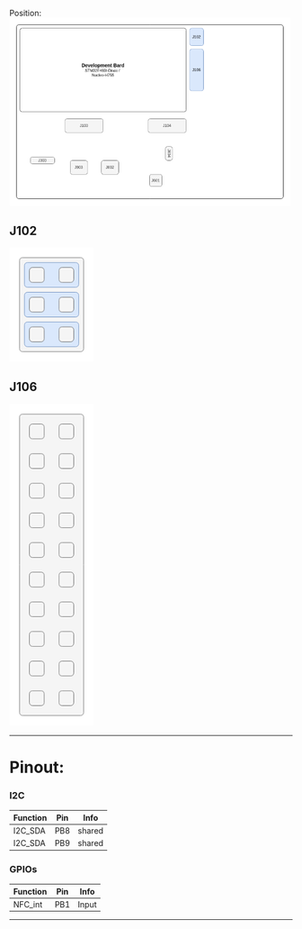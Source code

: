 Position:  
<img src=../../../Hardware/Diagramms/HardwareJumper-J106.png width="500">

## J102

<img src=../../../Hardware/Diagramms/HardwareJumper-J102_I2C.png width="150">

## J106

<img src=../../../Hardware/Diagramms/HardwareJumper-J106_I2C.png width="150">

---

# Pinout:

### I2C
| Function | Pin | Info |
|----------|-----|------|
| I2C_SDA  | PB8 | shared |
| I2C_SDA  | PB9 | shared |

### GPIOs
| Function | Pin | Info |
|----------|-----|------|
| NFC_int   | PB1 | Input |

---